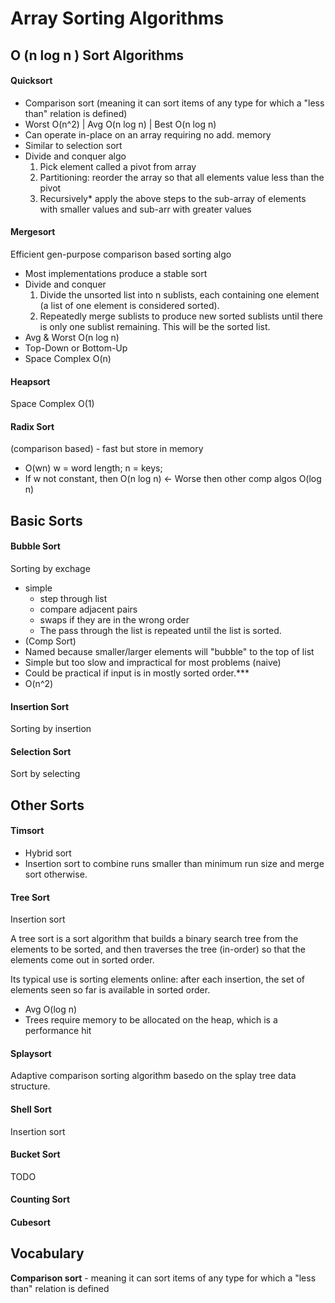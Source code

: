 # Array Sorting Algorithms

## O (n log n ) Sort Algorithms

#### Quicksort
- Comparison sort (meaning it can sort items of any type for which a "less than" relation is defined)
- Worst O(n^2) | Avg O(n log n) | Best O(n log n)
- Can operate in-place on an array requiring no add. memory
- Similar to selection sort
- Divide and conquer algo
    1. Pick element called a pivot from array
    2. Partitioning: reorder the array so that all elements value less than
the pivot
    3. Recursively* apply the above steps to the sub-array of elements with smaller values and sub-arr with greater values

#### Mergesort
Efficient gen-purpose comparison based sorting algo
- Most implementations produce a stable sort
- Divide and conquer
    1. Divide the unsorted list into n sublists, each containing one element (a list of one element is considered sorted).
    2. Repeatedly merge sublists to produce new sorted sublists until there is only one sublist remaining. This will be the sorted list.
- Avg & Worst O(n log n)
- Top-Down or Bottom-Up
- Space Complex O(n)

#### Heapsort
Space Complex O(1)

#### Radix Sort
(comparison based) - fast but store in memory
- O(wn) w = word length; n = keys;
- If w not constant, then O(n log n) <- Worse then other comp algos O(log n)

## Basic Sorts
#### Bubble Sort
Sorting by exchage
- simple
	- step through list
	- compare adjacent pairs
	- swaps if they are in the wrong order
	- The pass through the list is repeated until the list is sorted.
- (Comp Sort)
- Named because smaller/larger elements will "bubble" to the top of list
- Simple but too slow and impractical for most problems (naive)
- Could be practical if input is in mostly sorted order.***
- O(n^2)

#### Insertion Sort
Sorting by insertion

#### Selection Sort
Sort by selecting


## Other Sorts

#### Timsort
- Hybrid sort
- Insertion sort to combine runs smaller than minimum run size and merge sort otherwise.



#### Tree Sort
Insertion sort

A tree sort is a sort algorithm that builds a binary search tree from the elements to be sorted, and then traverses the tree (in-order) so that the elements come out in sorted order. 

Its typical use is sorting elements online: after each insertion, the set of elements seen so far is available in sorted order.
- Avg O(log n)
- Trees require memory to be allocated on the heap, which is a performance hit

#### Splaysort
Adaptive comparison sorting algorithm basedo on the splay tree data structure.


#### Shell Sort
Insertion sort


#### Bucket Sort
TODO

#### Counting Sort

#### Cubesort


## Vocabulary
**Comparison sort** - meaning it can sort items of any type for which a "less than" relation is defined
